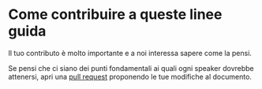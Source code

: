 # Come contribuire a queste linee guida

Il tuo contributo è molto importante e a noi interessa sapere come la pensi.

Se pensi che ci siano dei punti fondamentali ai quali ogni speaker dovrebbe attenersi, apri una [pull request](https://github.com/milano-js/talk-guidelines/pulls) proponendo le tue modifiche al documento.
